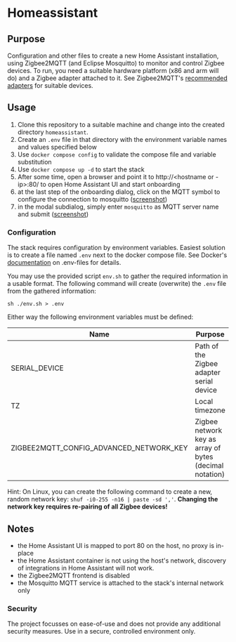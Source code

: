 # Homeassistant

## Purpose 

Configuration and other files to create a new Home Assistant installation, using Zigbee2MQTT (and Eclipse Mosquitto) to monitor and control Zigbee devices. To run, you need a suitable hardware platform (x86 and arm will do) and a Zigbee adapter attached to it. See Zigbee2MQTT's [recommended adapters](https://www.zigbee2mqtt.io/guide/adapters/#recommended) for suitable devices.

## Usage

1. Clone this repository to a suitable machine and change into the created directory `homeassistant`.
1. Create an `.env` file in that directory with the environment variable names and values specified below
1. Use `docker compose config` to validate the compose file and variable substitution
1. Use `docker compose up -d` to start the stack
1. After some time, open a browser and point it to http://<hostname or -ip>:80/ to open Home Assistant UI and start onboarding
1. at the last step of the onboarding dialog, click on the MQTT symbol to configure the connection to mosquitto ([screenshot](./onboarding-summary.png))
1. in the modal subdialog, simply enter `mosquitto` as MQTT server name and submit ([screenshot](./mqtt-config-dialog.png))



### Configuration

The stack requires configuration by environment variables. Easiest solution is to create a file named `.env` next to the docker compose file. See Docker's [documentation](https://docs.docker.com/compose/environment-variables/#the-env-file) on .env-files for details.

You may use the provided script `env.sh` to gather the required information in a usable format. The following command will create (overwrite) the `.env` file from the gathered information:

    sh ./env.sh > .env

Either way the following environment variables must be defined:

| Name                                    | Purpose | Example |
| -----                                   | ------- | --------|
| SERIAL_DEVICE | Path of the Zigbee adapter serial device | /dev/serial/by-id/usb-...-if00-port0 |
| TZ                                      | Local timezone | Europe/Berlin |
| ZIGBEE2MQTT_CONFIG_ADVANCED_NETWORK_KEY | Zigbee network key as array of bytes (decimal notation)| [ 1, 3, 5, 7, 9, 11, 13, 15, 0, 2, 4, 6, 8, 10, 12, 13 ] |

Hint: On Linux, you can create the following command to create a new, random network key: `shuf -i0-255 -n16 | paste -sd ','`. **Changing the network key requires re-pairing of all Zigbee devices!**

## Notes

* the Home Assistant UI is mapped to port 80 on the host, no proxy is in-place
* the Home Assistant container is not using the host's network, discovery of integrations in Home Assistant will not work.
* the Zigbee2MQTT frontend is disabled
* the Mosquitto MQTT service is attached to the stack's internal network only

### Security

The project focusses on ease-of-use and does not provide any additional security measures. Use in a secure, controlled environment only.

